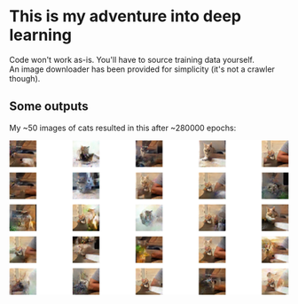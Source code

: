 # This is my adventure into deep learning  

Code won't work as-is. You'll have to source training data yourself.  
An image downloader has been provided for simplicity (it's not a crawler though).  

## Some outputs  

My ~50 images of cats resulted in this after ~280000 epochs:  

![Example image](https://raw.githubusercontent.com/BrandtM/dl-adventure/master/images/cats.png)  